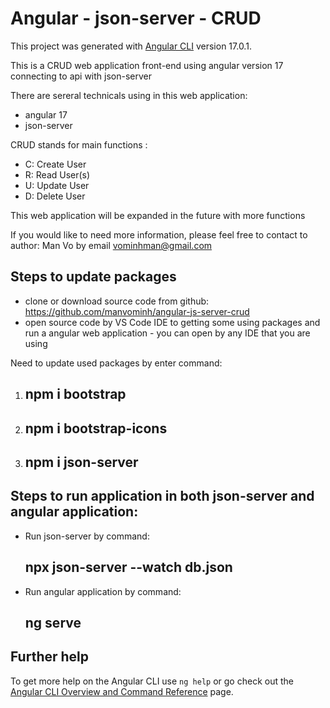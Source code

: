 # Angular - json-server - CRUD

This project was generated with [Angular CLI](https://github.com/angular/angular-cli) version 17.0.1.

This is a CRUD web application front-end using angular version 17 connecting to api with json-server

There are sereral technicals using in this web application:

+ angular 17
+ json-server
  
CRUD stands for main functions :

+ C: Create User
+ R: Read User(s)
+ U: Update User
+ D: Delete User

This web application will be expanded in the future with more functions

If you would like to need more information, please feel free to contact to author: Man Vo by email vominhman@gmail.com

## Steps to update packages

+ clone or download source code from github: https://github.com/manvominh/angular-js-server-crud
+ open source code by VS Code IDE to getting some using packages and run a angular web application - you can open by any IDE that you are using

Need to update used packages by enter command:
   1. ## npm i bootstrap
   2. ## npm i bootstrap-icons
   3. ## npm i json-server

## Steps to run application in both json-server and angular application:

+ Run json-server by command:
  ## npx json-server --watch db.json

+ Run angular application by command:
  ## ng serve
      
## Further help

To get more help on the Angular CLI use `ng help` or go check out the [Angular CLI Overview and Command Reference](https://angular.io/cli) page.
